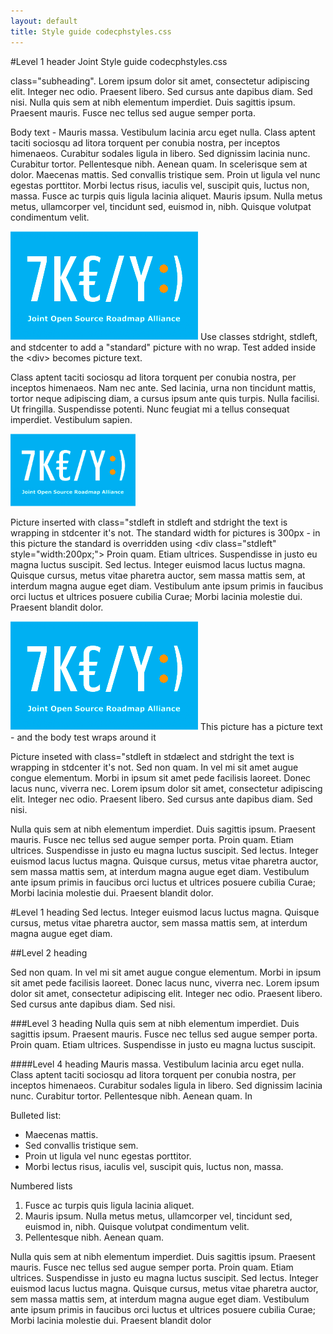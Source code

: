 ```yaml
---
layout: default
title: Style guide codecphstyles.css
---
```

#Level 1 header Joint Style guide codecphstyles.css


<div class="subheading"> 
class="subheading". Lorem ipsum dolor sit amet, consectetur adipiscing elit. Integer nec odio. Praesent libero. Sed cursus ante dapibus diam. Sed nisi. Nulla quis sem at nibh elementum imperdiet. Duis sagittis ipsum. Praesent mauris. Fusce nec tellus sed augue semper porta. 
</div>


Body text - Mauris massa. Vestibulum lacinia arcu eget nulla. Class aptent taciti sociosqu ad litora torquent per conubia nostra, per inceptos himenaeos. Curabitur sodales ligula in libero. Sed dignissim lacinia nunc. Curabitur tortor. Pellentesque nibh. Aenean quam. In scelerisque sem at dolor. Maecenas mattis. Sed convallis tristique sem. Proin ut ligula vel nunc egestas porttitor. Morbi lectus risus, iaculis vel, suscipit quis, luctus non, massa. Fusce ac turpis quis ligula lacinia aliquet. Mauris ipsum. Nulla metus metus, ullamcorper vel, tincidunt sed, euismod in, nibh. Quisque volutpat condimentum velit. 

<div class="stdcenter">
  <img src="/cph14/images/josra-fee.png"/>
  Use classes stdright, stdleft, and stdcenter to add a "standard" picture with no wrap. Test added inside the &lt;div&gt; becomes picture text.
</div>


Class aptent taciti sociosqu ad litora torquent per conubia nostra, per inceptos himenaeos. Nam nec ante. Sed lacinia, urna non tincidunt mattis, tortor neque adipiscing diam, a cursus ipsum ante quis turpis. Nulla facilisi. Ut fringilla. Suspendisse potenti. Nunc feugiat mi a tellus consequat imperdiet. Vestibulum sapien. 

<div class="stdleft" style="width:200px;"><img src="/cph14/images/josra-fee.png"/></div>

Picture inserted with class="stdleft in stdleft and stdright the text is wrapping in stdcenter it's not. The standard width for pictures is 300px - in this picture the standard is overridden using &lt;div class="stdleft" style="width:200px;"&gt; Proin quam. Etiam ultrices. Suspendisse in justo eu magna luctus suscipit. Sed lectus. Integer euismod lacus luctus magna. Quisque cursus, metus vitae pharetra auctor, sem massa mattis sem, at interdum magna augue eget diam. Vestibulum ante ipsum primis in faucibus orci luctus et ultrices posuere cubilia Curae; Morbi lacinia molestie dui. Praesent blandit dolor.

<div class="stdright"><img src="/cph14/images/josra-fee.png"/>
This picture has a picture text - and the body test wraps around it</div>

Picture inseted with class="stdleft in stdælect and stdright the text is wrapping in stdcenter it's not.  Sed non quam. In vel mi sit amet augue congue elementum. Morbi in ipsum sit amet pede facilisis laoreet. Donec lacus nunc, viverra nec. Lorem ipsum dolor sit amet, consectetur adipiscing elit. Integer nec odio. Praesent libero. Sed cursus ante dapibus diam. Sed nisi. 

Nulla quis sem at nibh elementum imperdiet. Duis sagittis ipsum. Praesent mauris. Fusce nec tellus sed augue semper porta. Proin quam. Etiam ultrices. Suspendisse in justo eu magna luctus suscipit. Sed lectus. Integer euismod lacus luctus magna. Quisque cursus, metus vitae pharetra auctor, sem massa mattis sem, at interdum magna augue eget diam. Vestibulum ante ipsum primis in faucibus orci luctus et ultrices posuere cubilia Curae; Morbi lacinia molestie dui. Praesent blandit dolor.

#Level 1 heading 
Sed lectus. Integer euismod lacus luctus magna. Quisque cursus, metus vitae pharetra auctor, sem massa mattis sem, at interdum magna augue eget diam. 

##Level 2 heading

Sed non quam. In vel mi sit amet augue congue elementum. Morbi in ipsum sit amet pede facilisis laoreet. Donec lacus nunc, viverra nec. Lorem ipsum dolor sit amet, consectetur adipiscing elit. Integer nec odio. Praesent libero. Sed cursus ante dapibus diam. Sed nisi. 

###Level 3 heading
Nulla quis sem at nibh elementum imperdiet. Duis sagittis ipsum. Praesent mauris. Fusce nec tellus sed augue semper porta. Proin quam. Etiam ultrices. Suspendisse in justo eu magna luctus suscipit. 

####Level 4 heading
Mauris massa. Vestibulum lacinia arcu eget nulla. Class aptent taciti sociosqu ad litora torquent per conubia nostra, per inceptos himenaeos. Curabitur sodales ligula in libero. Sed dignissim lacinia nunc. Curabitur tortor. Pellentesque nibh. Aenean quam. In 

Bulleted list:

* Maecenas mattis. 
* Sed convallis tristique sem. 
* Proin ut ligula vel nunc egestas porttitor. 
* Morbi lectus risus, iaculis vel, suscipit quis, luctus non, massa. 

Numbered lists

1. Fusce ac turpis quis ligula lacinia aliquet. 
2. Mauris ipsum. Nulla metus metus, ullamcorper vel, tincidunt sed, euismod in, nibh. Quisque volutpat condimentum velit. 
3. Pellentesque nibh. Aenean quam.

Nulla quis sem at nibh elementum imperdiet. Duis sagittis ipsum. Praesent mauris. Fusce nec tellus sed augue semper porta. Proin quam. Etiam ultrices. Suspendisse in justo eu magna luctus suscipit. Sed lectus. Integer euismod lacus luctus magna. Quisque cursus, metus vitae pharetra auctor, sem massa mattis sem, at interdum magna augue eget diam. Vestibulum ante ipsum primis in faucibus orci luctus et ultrices posuere cubilia Curae; Morbi lacinia molestie dui. Praesent blandit dolor


